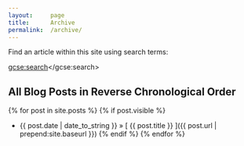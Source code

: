 ```yaml
---
layout:     page
title:      Archive
permalink:  /archive/
---
```


Find an article within this site using search terms: 

<script>
  (function() {
    var cx = '012587250564323129862:w5iqfetffay';
    var gcse = document.createElement('script');
    gcse.type = 'text/javascript';
    gcse.async = true;
    gcse.src = (document.location.protocol == 'https:' ? 'https:' : 'http:') + '//cse.google.com/cse.js?cx=' + cx;
    var s = document.getElementsByTagName('script')[0];
    s.parentNode.insertBefore(gcse, s);
  })();
</script>
<gcse:search></gcse:search>

## All Blog Posts in Reverse Chronological Order

{% for post in site.posts %}
  {% if post.visible %}
  * {{ post.date | date_to_string }} &raquo; [ {{ post.title }} ]({{ post.url | prepend:site.baseurl }})
  {% endif %}
{% endfor %}
